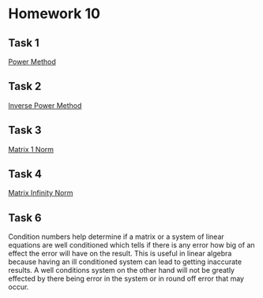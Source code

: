 # Homework 10

## Task 1

[Power Method](https://github.com/clarissalabrum/math4610/blob/master/homework/Homework10/power.md)

## Task 2

[Inverse Power Method](https://github.com/clarissalabrum/math4610/blob/master/homework/Homework10/inversePower.md)

## Task 3

[Matrix 1 Norm](https://github.com/clarissalabrum/math4610/blob/master/homework/Homework10/matrix1norm.md)

## Task 4

[Matrix Infinity Norm](https://github.com/clarissalabrum/math4610/blob/master/homework/Homework10/matrixInfinitynorm.md)

## Task 6

Condition numbers help determine if a matrix or a system of linear equations are well conditioned which tells if there is any error how big of an effect the error will have on the result. This is useful in linear algebra because having an ill conditioned system can lead to getting inaccurate results. A well conditions system on the other hand will not be greatly effected by there being error in the system or in round off error that may occur.
